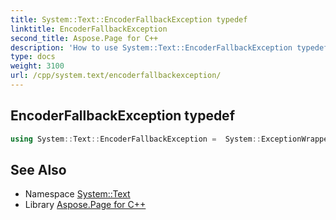 ```yaml
---
title: System::Text::EncoderFallbackException typedef
linktitle: EncoderFallbackException
second_title: Aspose.Page for C++
description: 'How to use System::Text::EncoderFallbackException typedef in C++.'
type: docs
weight: 3100
url: /cpp/system.text/encoderfallbackexception/
---
```

## EncoderFallbackException typedef




```cpp
using System::Text::EncoderFallbackException =  System::ExceptionWrapper<Details_EncoderFallbackException>
```

## See Also

* Namespace [System::Text](../)
* Library [Aspose.Page for C++](../../)
